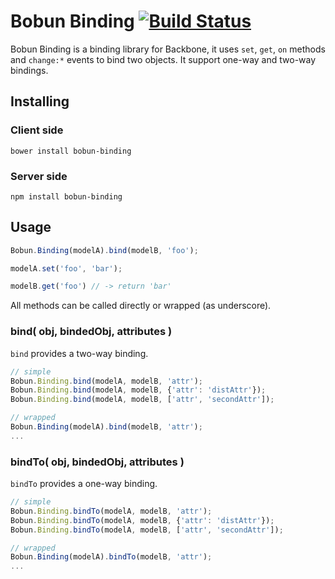# Bobun Binding [![Build Status](https://travis-ci.org/neoziro/bobun-binding.png?branch=master)](https://travis-ci.org/neoziro/bobun-binding)

Bobun Binding is a binding library for Backbone, it uses `set`, `get`, `on` methods and `change:*` events to bind two objects. It support one-way and two-way bindings.

## Installing

### Client side

```
bower install bobun-binding
```

### Server side

```
npm install bobun-binding
```

## Usage

```javascript
Bobun.Binding(modelA).bind(modelB, 'foo');

modelA.set('foo', 'bar');

modelB.get('foo') // -> return 'bar'
```

All methods can be called directly or wrapped (as underscore).

### bind( obj, bindedObj, attributes )

`bind` provides a two-way binding.

```javascript
// simple
Bobun.Binding.bind(modelA, modelB, 'attr');
Bobun.Binding.bind(modelA, modelB, {'attr': 'distAttr'});
Bobun.Binding.bind(modelA, modelB, ['attr', 'secondAttr']);

// wrapped
Bobun.Binding(modelA).bind(modelB, 'attr');
...
```

### bindTo( obj, bindedObj, attributes )

`bindTo` provides a one-way binding.

```javascript
// simple
Bobun.Binding.bindTo(modelA, modelB, 'attr');
Bobun.Binding.bindTo(modelA, modelB, {'attr': 'distAttr'});
Bobun.Binding.bindTo(modelA, modelB, ['attr', 'secondAttr']);

// wrapped
Bobun.Binding(modelA).bindTo(modelB, 'attr');
...
```
